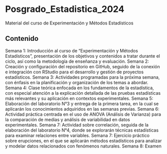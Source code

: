 # Posgrado_Estadistica_2024
Material del curso de Experimentación y Métodos Estadísticos 
## Contenido 
Semana 1: Introducción al curso de “Experimentación y Métodos Estadísticos”, presentación de los objetivos y contenidos a tratar durante el ciclo, así como la metodología de enseñanza y evaluación.
Semana 2: Creación y configuración del repositorio en GitHub, seguido de la conexión e integración con RStudio para el desarrollo y gestión de proyectos estadísticos.
Semana 3: Actividades programadas para la próxima semana, con énfasis en la planificación y organización de los temas a abordar.
Semana 4: Clase teórica enfocada en los fundamentos de la estadística, con especial atención a la explicación detallada de las pruebas estadísticas más relevantes y su aplicación en contextos experimentales.
Semana 5: Elaboración del laboratorio N°3 y entrega de la primera tarea, en la cual se aplicarán los conocimientos adquiridos en las semanas previas.
Semana 6: Actividad práctica centrada en el uso de ANOVA (Análisis de Varianza) para la comparación de medias y análisis de variabilidad en datos experimentales.
Semana 7: Actividad sobre correlación, seguida de la elaboración del laboratorio N°4, donde se explorarán técnicas estadísticas para examinar relaciones entre variables.
Semana 7: Ejercicio práctico sobre erupciones, en el que se aplicarán métodos estadísticos para analizar y modelar datos relacionados con fenómenos naturales.
Semana 8: Examen
